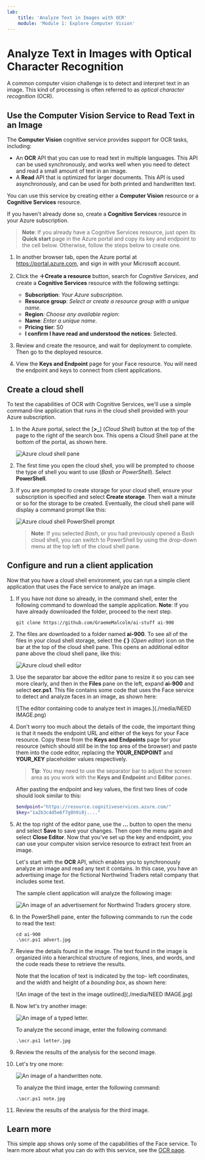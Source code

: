 ```yaml
---
lab:
    title: 'Analyze Text in Images with OCR'
    module: 'Module 1: Explore Computer Vision'
---
```


# Analyze Text in Images with Optical Character Recognition

A common computer vision challenge is to detect and interpret text in an image. This kind of processing is often referred to as *optical character recognition* (OCR).

## Use the Computer Vision Service to Read Text in an Image

The **Computer Vision** cognitive service provides support for OCR tasks, including:

- An **OCR** API that you can use to read text in multiple languages. This API can be used synchronously, and works well when you need to detect and read a small amount of text in an image.
- A **Read** API that is optimized for larger documents. This API is used asynchronously, and can be used for both printed and handwritten text.

You can use this service by creating either a **Computer Vision** resource or a **Cognitive Services** resource.

If you haven't already done so, create a **Cognitive Services** resource in your Azure subscription.

> **Note**: If you already have a Cognitive Services resource, just open its **Quick start** page in the Azure portal and copy its key and endpoint to the cell below. Otherwise, follow the steps below to create one.

1. In another browser tab, open the Azure portal at https://portal.azure.com, and sign in with your Microsoft account.

2. Click the **&#65291;Create a resource** button, search for *Cognitive Services*, and create a **Cognitive Services** resource with the following settings:
    - **Subscription**: *Your Azure subscription*.
    - **Resource group**: *Select or create a resource group with a unique name*.
    - **Region**: *Choose any available region*:
    - **Name**: *Enter a unique name*.
    - **Pricing tier**: S0
    - **I confirm I have read and understood the notices**: Selected.

3. Review and create the resource, and wait for deployment to complete. Then go to the deployed resource.
4. View the **Keys and Endpoint** page for your Face resource. You will need the endpoint and keys to connect from client applications.

## Create a cloud shell

To test the capabilities of OCR with Cognitive Services, we'll use a simple command-line application that runs in the cloud shell provided with your Azure subscription.

1. In the Azure portal, select the [**>_**] (*Cloud Shell*) button at the top of the page to the right of the search box. This opens a Cloud Shell pane at the bottom of the portal, as shown here.

    ![Azure cloud shell pane](./media/cloud-shell.png)

2. The first time you open the cloud shell, you will be prompted to choose the type of shell you want to use (*Bash* or *PowerShell*). Select **PowerShell**.

3. If you are prompted to create storage for your cloud shell, ensure your subscription is specified and select **Create storage**. Then wait a minute or so for the storage to be created. Eventually, the cloud shell pane will display a command prompt like this:

    ![Azure cloud shell PowerShell prompt](./media/powershell-prompt.png)

    > **Note**: If you selected *Bash*, or you had previously opened a Bash cloud shell, you can switch to PowerShell by using the drop-down menu at the top left of the cloud shell pane.

## Configure and run a client application

Now that you have a cloud shell environment, you can run a simple client application that uses the Face service to analyze an image.

1. If you have not done so already, in the command shell, enter the following command to download the sample application. **Note**: If you have already downloaded the folder, proceed to the next step. 

    ```
    git clone https://github.com/GraemeMalcolm/ai-stuff ai-900
    ```

2. The files are downloaded to a folder named **ai-900**. To see all of the files in your cloud shell storage, select the **{ }** (*Open editor*) icon on the bar at the top of the cloud shell pane. This opens an additional editor pane above the cloud shell pane, like this:

    ![Azure cloud shell editor](./media/editor-pane.png)

3. Use the separator bar above the editor pane to resize it so you can see more clearly, and then in the **Files** pane on the left, expand **ai-900** and select **ocr.ps1**. This file contains some code that uses the Face service to detect and analyze faces in an image, as shown here:

    ![The editor containing code to analyze text in images.](./media/NEED IMAGE.png)

4. Don't worry too much about the details of the code, the important thing is that it needs the endpoint URL and either of the keys for your Face resource. Copy these from the **Keys and Endpoints** page for your resource (which should still be in the top area of the browser) and paste them into the code editor, replacing the **YOUR_ENDPOINT** and **YOUR_KEY** placeholder values respectively.

    >**Tip**: You may need to use the separator bar to adjust the screen area as you work with the **Keys and Endpoint** and **Editor** panes.

    After pasting the endpoint and key values, the first two lines of code should look similar to this:

    ```PowerShell
    $endpoint="https://resource.cognitiveservices.azure.com/"
    $key="1a2b3c4d5e6f7g8h9i0j...."
    ```

5. At the top right of the editor pane, use the **...** button to open the menu and select **Save** to save your changes. Then open the menu again and select **Close Editor**. Now that you've set up the key and endpoint, you can use your computer vision service resource to extract text from an image.

    Let's start with the **OCR** API, which enables you to synchronously analyze an image and read any text it contains. In this case, you have an advertising image for the fictional Northwind Traders retail company that includes some text.

    The sample client application will analyze the following image:

    ![An image of an advertisement for Northwind Traders grocery store.](./media/advert.jpg)

6. In the PowerShell pane, enter the following commands to run the code to read the text:

    ```
    cd ai-900
    .\ocr.ps1 advert.jpg
    ```

7. Review the details found in the image. The text found in the image is organized into a hierarchical structure of regions, lines, and words, and the code reads these to retrieve the results.

    Note that the location of text is indicated by the top- left coordinates, and the width and height of a *bounding box*, as shown here:

    ![An image of the text in the image outlined](./media/NEED IMAGE.jpg)

8. Now let's try another image:

    ![An image of a typed letter.](./media/letter.jpg)

    To analyze the second image, enter the following command:

    ```
    .\ocr.ps1 letter.jpg
    ```

9. Review the results of the analysis for the second image.

10. Let's try one more:

    ![An image of a handwritten note.](./media/note.jpg)

    To analyze the third image, enter the following command:

    ```
    .\ocr.ps1 note.jpg
    ```

11. Review the results of the analysis for the third image.

## Learn more

This simple app shows only some of the capabilities of the Face service. To learn more about what you can do with this service, see the [OCR page](https://docs.microsoft.com/azure/cognitive-services/computer-vision/overview-ocr).